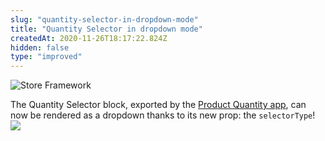 ```yaml
---
slug: "quantity-selector-in-dropdown-mode"
title: "Quantity Selector in dropdown mode"
createdAt: 2020-11-26T18:17:22.824Z
hidden: false
type: "improved"
---
```


![Store Framework](https://cdn.jsdelivr.net/gh/vtexdocs/dev-portal-content@main/images/quantity-selector-in-dropdown-mode-0.png)

The Quantity Selector block, exported by the [Product Quantity app](https://developers.vtex.com/docs/apps/vtex.product-quantity/), can now be rendered as a dropdown thanks to its new prop: the `selectorType`!
![](https://cdn.jsdelivr.net/gh/vtexdocs/dev-portal-content@main/images/quantity-selector-in-dropdown-mode-1.png)
